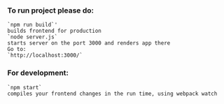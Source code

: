### To run project please do:

    `npm run build`'
    builds frontend for production
    `node server.js`
    starts server on the port 3000 and renders app there
    Go to:
    `http://localhost:3000/`


### For development:

    `npm start`
    compiles your frontend changes in the run time, using webpack watch
